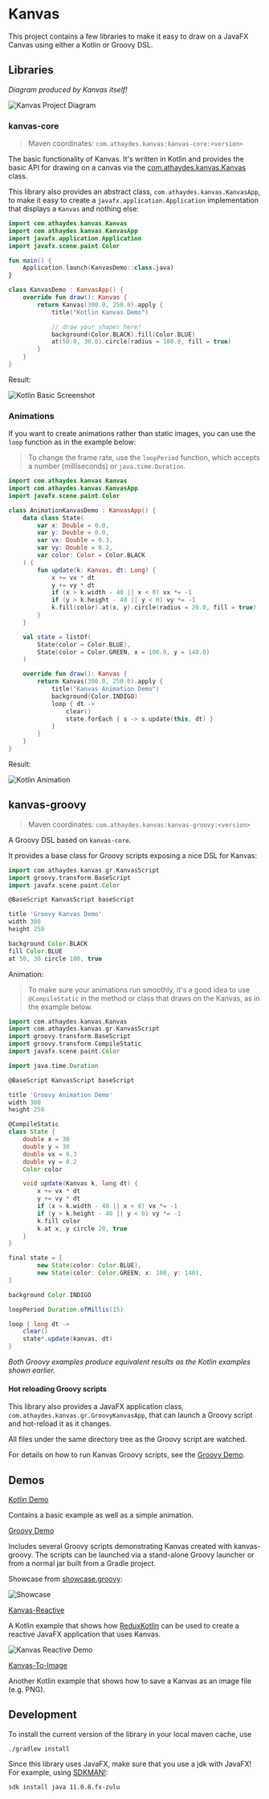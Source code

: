 # Kanvas

This project contains a few libraries to make it easy to draw on a JavaFX Canvas using
either a Kotlin or Groovy DSL.

## Libraries

_Diagram produced by Kanvas itself!_

![Kanvas Project Diagram](demo/screenshots/kanvas-project.png)

### kanvas-core

> Maven coordinates: `com.athaydes.kanvas:kanvas-core:<version>`

The basic functionality of Kanvas. It's written in Kotlin and provides the basic API for drawing on a canvas
via the [com.athaydes.kanvas.Kanvas](kanvas-core/src/main/kotlin/com/athaydes/kanvas/kanvas.kt) class.

This library also provides an abstract class, `com.athaydes.kanvas.KanvasApp`, to make it easy to create a
`javafx.application.Application` implementation that displays a `Kanvas` and nothing else:

```kotlin
import com.athaydes.kanvas.Kanvas
import com.athaydes.kanvas.KanvasApp
import javafx.application.Application
import javafx.scene.paint.Color

fun main() {
    Application.launch(KanvasDemo::class.java)
}

class KanvasDemo : KanvasApp() {
    override fun draw(): Kanvas {
        return Kanvas(300.0, 250.0).apply {
            title("Kotlin Kanvas Demo")

            // draw your shapes here!
            background(Color.BLACK).fill(Color.BLUE)
            at(50.0, 30.0).circle(radius = 100.0, fill = true)
        }
    }
}
```

Result:

![Kotlin Basic Screenshot](demo/screenshots/basic.png)

### Animations

If you want to create animations rather than static images, you can use the `loop` function as in the example below:

> To change the frame rate, use the `loopPeriod` function, which accepts a number (milliseconds) or `java.time.Duration`.

```kotlin
import com.athaydes.kanvas.Kanvas
import com.athaydes.kanvas.KanvasApp
import javafx.scene.paint.Color

class AnimationKanvasDemo : KanvasApp() {
    data class State(
        var x: Double = 0.0,
        var y: Double = 0.0,
        var vx: Double = 0.3,
        var vy: Double = 0.2,
        var color: Color = Color.BLACK
    ) {
        fun update(k: Kanvas, dt: Long) {
            x += vx * dt
            y += vy * dt
            if (x > k.width - 40 || x < 0) vx *= -1
            if (y > k.height - 40 || y < 0) vy *= -1
            k.fill(color).at(x, y).circle(radius = 20.0, fill = true)
        }
    }

    val state = listOf(
        State(color = Color.BLUE),
        State(color = Color.GREEN, x = 100.0, y = 140.0)
    )

    override fun draw(): Kanvas {
        return Kanvas(300.0, 250.0).apply {
            title("Kanvas Animation Demo")
            background(Color.INDIGO)
            loop { dt ->
                clear()
                state.forEach { s -> s.update(this, dt) }
            }
        }
    }
}
```

Result:

![Kotlin Animation](demo/screenshots/kanvas-animation.gif)

## kanvas-groovy

> Maven coordinates: `com.athaydes.kanvas:kanvas-groovy:<version>`

A Groovy DSL based on `kanvas-core`.

It provides a base class for Groovy scripts exposing a nice DSL for Kanvas:

```groovy
import com.athaydes.kanvas.gr.KanvasScript
import groovy.transform.BaseScript
import javafx.scene.paint.Color

@BaseScript KanvasScript baseScript

title 'Groovy Kanvas Demo'
width 300
height 250

background Color.BLACK
fill Color.BLUE
at 50, 30 circle 100, true
```

Animation:

> To make sure your animations run smoothly, it's a good idea to use `@CompileStatic`
> in the method or class that draws on the Kanvas, as in the example below.

```groovy
import com.athaydes.kanvas.Kanvas
import com.athaydes.kanvas.gr.KanvasScript
import groovy.transform.BaseScript
import groovy.transform.CompileStatic
import javafx.scene.paint.Color

import java.time.Duration

@BaseScript KanvasScript baseScript

title 'Groovy Animation Demo'
width 300
height 250

@CompileStatic
class State {
    double x = 30
    double y = 30
    double vx = 0.3
    double vy = 0.2
    Color color

    void update(Kanvas k, long dt) {
        x += vx * dt
        y += vy * dt
        if (x > k.width - 40 || x < 0) vx *= -1
        if (y > k.height - 40 || y < 0) vy *= -1
        k.fill color
        k.at x, y circle 20, true
    }
}

final state = [
        new State(color: Color.BLUE),
        new State(color: Color.GREEN, x: 100, y: 140),
]

background Color.INDIGO

loopPeriod Duration.ofMillis(15)

loop { long dt ->
    clear()
    state*.update(kanvas, dt)
}
```

_Both Groovy examples produce equivalent results as the Kotlin examples shown earlier._

#### Hot reloading Groovy scripts

This library also provides a JavaFX application class, `com.athaydes.kanvas.gr.GroovyKanvasApp`, that can launch a
Groovy script and hot-reload it as it changes.

All files under the same directory tree as the Groovy script are watched.

For details on how to run Kanvas Groovy scripts, see the [Groovy Demo](demo/groovy/).

## Demos

[Kotlin Demo](demo/kotlin/)

Contains a basic example as well as a simple animation.

[Groovy Demo](demo/groovy/)

Includes several Groovy scripts demonstrating Kanvas created with kanvas-groovy. The scripts can be launched via a
stand-alone Groovy launcher or from a normal jar built from a Gradle project.

Showcase from [showcase.groovy](demo/groovy/src/showcase.groovy):

![Showcase](demo/screenshots/showcase.png)

[Kanvas-Reactive](demo/kanvas-reactive/)

A Kotlin example that shows how [ReduxKotlin](https://reduxkotlin.org/) can be used to create a reactive JavaFX 
application that uses Kanvas.

![Kanvas Reactive Demo](demo/screenshots/kanvas-reactive.gif)

[Kanvas-To-Image](demo/kanvas-to-image/)

Another Kotlin example that shows how to save a Kanvas as an image file (e.g. PNG).

## Development

To install the current version of the library in your local maven cache, use

    ./gradlew install
    
Since this library uses JavaFX, make sure that you use a jdk with JavaFX! For example, using [SDKMAN!](https://sdkman.io/):

    sdk install java 11.0.8.fx-zulu
    

